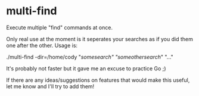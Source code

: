multi-find
==========

Execute multiple "find" commands at once.


Only real use at the moment is it seperates your searches as if you did them one after the other. Usage is:


./multi-find -dir=/home/cody "*somesearch" "someothersearch*" "..."


It's probably not faster but it gave me an excuse to practice Go ;)


If there are any ideas/suggestions on features that would make this useful, let me know and I'll try to add them!
